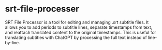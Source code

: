 # srt-file-processer
SRT File Processor is a tool for editing and managing .srt subtitle files. It allows you to add periods to subtitle lines, separate timestamps from text, and reattach translated content to the original timestamps. This is useful for translating subtitles with ChatGPT by processing the full text instead of line-by-line.
